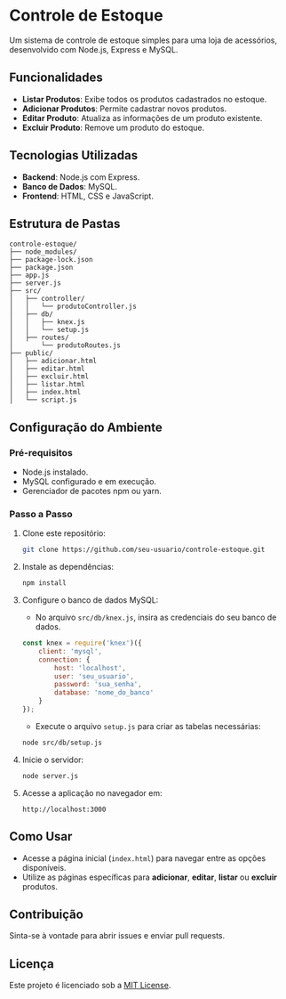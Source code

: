 # Controle de Estoque

Um sistema de controle de estoque simples para uma loja de acessórios, desenvolvido com Node.js, Express e MySQL.

## Funcionalidades

- **Listar Produtos**: Exibe todos os produtos cadastrados no estoque.
- **Adicionar Produtos**: Permite cadastrar novos produtos.
- **Editar Produto**: Atualiza as informações de um produto existente.
- **Excluir Produto**: Remove um produto do estoque.

## Tecnologias Utilizadas

- **Backend**: Node.js com Express.
- **Banco de Dados**: MySQL.
- **Frontend**: HTML, CSS e JavaScript.

## Estrutura de Pastas

```
controle-estoque/
├── node_modules/
├── package-lock.json
├── package.json
├── app.js
├── server.js
├── src/
│   ├── controller/
│   │   └── produtoController.js
│   ├── db/
│   │   ├── knex.js
│   │   └── setup.js
│   ├── routes/
│       └── produtoRoutes.js
├── public/
│   ├── adicionar.html
│   ├── editar.html
│   ├── excluir.html
│   ├── listar.html
│   ├── index.html
│   └── script.js
```

## Configuração do Ambiente

### Pré-requisitos

- Node.js instalado.
- MySQL configurado e em execução.
- Gerenciador de pacotes npm ou yarn.

### Passo a Passo

1. Clone este repositório:
   ```bash
   git clone https://github.com/seu-usuario/controle-estoque.git
   ```

2. Instale as dependências:
   ```bash
   npm install
   ```

3. Configure o banco de dados MySQL:
   - No arquivo `src/db/knex.js`, insira as credenciais do seu banco de dados.
   ```javascript
   const knex = require('knex')({
       client: 'mysql',
       connection: {
           host: 'localhost',
           user: 'seu_usuario',
           password: 'sua_senha',
           database: 'nome_do_banco'
       }
   });
   ```
   - Execute o arquivo `setup.js` para criar as tabelas necessárias:
   ```bash
   node src/db/setup.js
   ```

4. Inicie o servidor:
   ```bash
   node server.js
   ```

5. Acesse a aplicação no navegador em:
   ```
   http://localhost:3000
   ```

## Como Usar

- Acesse a página inicial (`index.html`) para navegar entre as opções disponíveis.
- Utilize as páginas específicas para **adicionar**, **editar**, **listar** ou **excluir** produtos.

## Contribuição

Sinta-se à vontade para abrir issues e enviar pull requests.

## Licença

Este projeto é licenciado sob a [MIT License](LICENSE).

